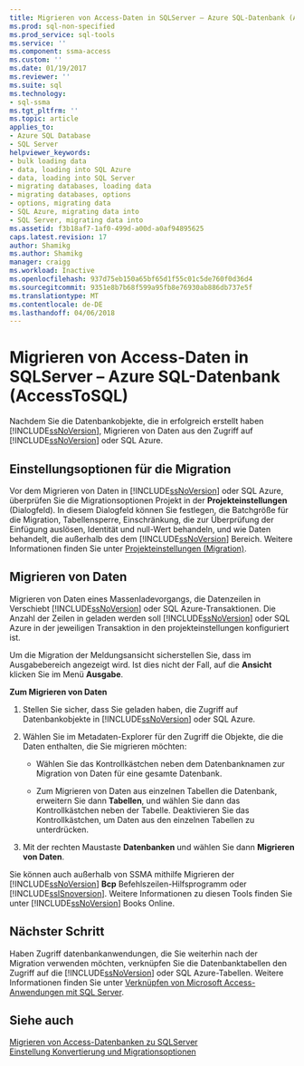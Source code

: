 ```yaml
---
title: Migrieren von Access-Daten in SQLServer – Azure SQL-Datenbank (AccessToSQL) | Microsoft Docs
ms.prod: sql-non-specified
ms.prod_service: sql-tools
ms.service: ''
ms.component: ssma-access
ms.custom: ''
ms.date: 01/19/2017
ms.reviewer: ''
ms.suite: sql
ms.technology:
- sql-ssma
ms.tgt_pltfrm: ''
ms.topic: article
applies_to:
- Azure SQL Database
- SQL Server
helpviewer_keywords:
- bulk loading data
- data, loading into SQL Azure
- data, loading into SQL Server
- migrating databases, loading data
- migrating databases, options
- options, migrating data
- SQL Azure, migrating data into
- SQL Server, migrating data into
ms.assetid: f3b18af7-1af0-499d-a00d-a0af94895625
caps.latest.revision: 17
author: Shamikg
ms.author: Shamikg
manager: craigg
ms.workload: Inactive
ms.openlocfilehash: 937d75eb150a65bf65d1f55c01c5de760f0d36d4
ms.sourcegitcommit: 9351e8b7b68f599a95fb8e76930ab886db737e5f
ms.translationtype: MT
ms.contentlocale: de-DE
ms.lasthandoff: 04/06/2018
---
```

# <a name="migrating-access-data-into-sql-server---azure-sql-db-accesstosql"></a>Migrieren von Access-Daten in SQLServer – Azure SQL-Datenbank (AccessToSQL)
Nachdem Sie die Datenbankobjekte, die in erfolgreich erstellt haben [!INCLUDE[ssNoVersion](../../includes/ssnoversion_md.md)], Migrieren von Daten aus den Zugriff auf [!INCLUDE[ssNoVersion](../../includes/ssnoversion_md.md)] oder SQL Azure.  
  
## <a name="setting-migration-options"></a>Einstellungsoptionen für die Migration  
Vor dem Migrieren von Daten in [!INCLUDE[ssNoVersion](../../includes/ssnoversion_md.md)] oder SQL Azure, überprüfen Sie die Migrationsoptionen Projekt in der **Projekteinstellungen** (Dialogfeld). In diesem Dialogfeld können Sie festlegen, die Batchgröße für die Migration, Tabellensperre, Einschränkung, die zur Überprüfung der Einfügung auslösen, Identität und null-Wert behandeln, und wie Daten behandelt, die außerhalb des dem [!INCLUDE[ssNoVersion](../../includes/ssnoversion_md.md)] Bereich. Weitere Informationen finden Sie unter [Projekteinstellungen (Migration)](http://msdn.microsoft.com/en-us/4caebc9c-8680-4b99-a8fa-89c43161c95d).  
  
## <a name="migrating-data"></a>Migrieren von Daten  
Migrieren von Daten eines Massenladevorgangs, die Datenzeilen in Verschiebt [!INCLUDE[ssNoVersion](../../includes/ssnoversion_md.md)] oder SQL Azure-Transaktionen. Die Anzahl der Zeilen in geladen werden soll [!INCLUDE[ssNoVersion](../../includes/ssnoversion_md.md)] oder SQL Azure in der jeweiligen Transaktion in den projekteinstellungen konfiguriert ist.  
  
Um die Migration der Meldungsansicht sicherstellen Sie, dass im Ausgabebereich angezeigt wird. Ist dies nicht der Fall, auf die **Ansicht** klicken Sie im Menü **Ausgabe**.  
  
**Zum Migrieren von Daten**  
  
1.  Stellen Sie sicher, dass Sie geladen haben, die Zugriff auf Datenbankobjekte in [!INCLUDE[ssNoVersion](../../includes/ssnoversion_md.md)] oder SQL Azure.  
  
2.  Wählen Sie im Metadaten-Explorer für den Zugriff die Objekte, die die Daten enthalten, die Sie migrieren möchten:  
  
    -   Wählen Sie das Kontrollkästchen neben dem Datenbanknamen zur Migration von Daten für eine gesamte Datenbank.  
  
    -   Zum Migrieren von Daten aus einzelnen Tabellen die Datenbank, erweitern Sie dann **Tabellen**, und wählen Sie dann das Kontrollkästchen neben der Tabelle. Deaktivieren Sie das Kontrollkästchen, um Daten aus den einzelnen Tabellen zu unterdrücken.  
  
3.  Mit der rechten Maustaste **Datenbanken** und wählen Sie dann **Migrieren von Daten**.  
  
Sie können auch außerhalb von SSMA mithilfe Migrieren der [!INCLUDE[ssNoVersion](../../includes/ssnoversion_md.md)] **Bcp** Befehlszeilen-Hilfsprogramm oder [!INCLUDE[ssISnoversion](../../includes/ssisnoversion_md.md)]. Weitere Informationen zu diesen Tools finden Sie unter [!INCLUDE[ssNoVersion](../../includes/ssnoversion_md.md)] Books Online.  
  
## <a name="next-step"></a>Nächster Schritt  
Haben Zugriff datenbankanwendungen, die Sie weiterhin nach der Migration verwenden möchten, verknüpfen Sie die Datenbanktabellen den Zugriff auf die [!INCLUDE[ssNoVersion](../../includes/ssnoversion_md.md)] oder SQL Azure-Tabellen. Weitere Informationen finden Sie unter [Verknüpfen von Microsoft Access-Anwendungen mit SQL Server](http://msdn.microsoft.com/en-us/82374ad2-7737-4164-a489-13261ba393d4).  
  
## <a name="see-also"></a>Siehe auch  
[Migrieren von Access-Datenbanken zu SQLServer](http://msdn.microsoft.com/en-us/76a3abcf-2998-4712-9490-fe8d872c89ca)  
[Einstellung Konvertierung und Migrationsoptionen](http://msdn.microsoft.com/en-us/0a7304df-2f35-4453-96ef-7ac83dea1167)  
  
